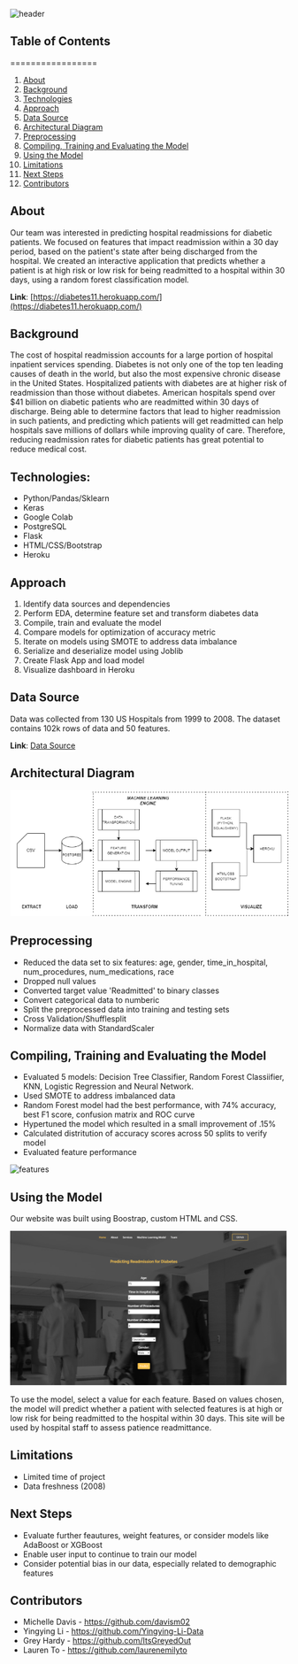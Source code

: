 ![header](static/images/github_header.png)

## Table of Contents
   =================

  1. [About](#about)
  2. [Background](#background)
  3. [Technologies](#technologies)
  4. [Approach](#approach)
  5. [Data Source](#data)
  6. [Architectural Diagram](#architectural)
  7. [Preprocessing](#preprocessing)
  8. [Compiling, Training and Evaluating the Model](#compiling)
  9. [Using the Model](#using)
  10. [Limitations](#limitations)
  11. [Next Steps](#next-steps)
  12. [Contributors](#contributors)

## About
Our team was interested in predicting hospital readmissions for diabetic patients. We focused on features that impact readmission within a 30 day period, based on the patient's state after being discharged from the hospital. We created an interactive application that predicts whether a patient is at high risk or low risk for being readmitted to a hospital within 30 days, using a random forest classification model.  

**Link**: [https://diabetes11.herokuapp.com/](https://diabetes11.herokuapp.com/)

## Background 
The cost of hospital readmission accounts for a large portion of hospital inpatient services spending. Diabetes is not only one of the top ten leading causes of death in the world, but also the most expensive chronic disease in the United States. Hospitalized patients with diabetes are at higher risk of readmission than those without diabetes. American hospitals spend over $41 billion on diabetic patients who are readmitted within 30 days of discharge. Being able to determine factors that lead to higher readmission in such patients, and predicting which patients will get readmitted can help hospitals save millions of dollars while improving quality of care. Therefore, reducing readmission rates for diabetic patients has great potential to reduce medical cost. 

## Technologies: 
- Python/Pandas/Sklearn
- Keras
- Google Colab
- PostgreSQL
- Flask
- HTML/CSS/Bootstrap
- Heroku 

## Approach
1. Identify data sources and dependencies
2. Perform EDA, determine feature set and transform diabetes data
3. Compile, train and evaluate the model
4. Compare models for optimization of accuracy metric
5. Iterate on models using SMOTE to address data imbalance
5. Serialize and deserialize model using Joblib
6. Create Flask App and load model
7. Visualize dashboard in Heroku

## Data Source
Data was collected from 130 US Hospitals from 1999 to 2008. The dataset contains 102k rows of data and 50 features. 

**Link**: [Data Source](https://www.kaggle.com/iabhishekofficial/prediction-on-hospital-readmission/data) 

## Architectural Diagram
![header](static/images/ml_architecture.png)

## Preprocessing 
- Reduced the data set to six features: age, gender, time_in_hospital, num_procedures, num_medications, race
- Dropped null values
- Converted target value 'Readmitted' to binary classes
- Convert categorical data to numberic 
- Split the preprocessed data into training and testing sets
- Cross Validation/Shufflesplit
- Normalize data with StandardScaler

## Compiling, Training and Evaluating the Model
- Evaluated 5 models: Decision Tree Classifier, Random Forest Classiifier, KNN, Logistic Regression and Neural Network.  
- Used SMOTE to address imbalanced data 
- Random Forest model had the best performance, with 74% accuracy, best F1 score, confusion matrix and ROC curve
- Hypertuned the model which resulted in a small improvement of .15%
- Calculated distritution of accuracy scores across 50 splits to verify model
- Evaluated feature performance <br>
<img src="static/images/feature_importance.png" alt="features" width = 500/>

## Using the Model
Our website was built using Boostrap, custom HTML and CSS. <br>

<img src="static/images/website.png" alt="website_design" width = 500/>

To use the model, select a value for each feature. Based on values chosen, the model will predict whether a patient with selected features is at high or low risk for being readmitted to the hospital within 30 days. This site will be used by hospital staff to assess patience readmittance.

## Limitations 
- Limited time of project
- Data freshness (2008)

## Next Steps
- Evaluate further feautures, weight features, or consider models like AdaBoost or XGBoost
- Enable user input to continue to train our model  
- Consider potential bias in our data, especially related to demographic features

## Contributors
- Michelle Davis -  https://github.com/davism02
- Yingying Li - https://github.com/Yingying-Li-Data
- Grey Hardy -  https://github.com/ItsGreyedOut
- Lauren To -  https://github.com/laurenemilyto
